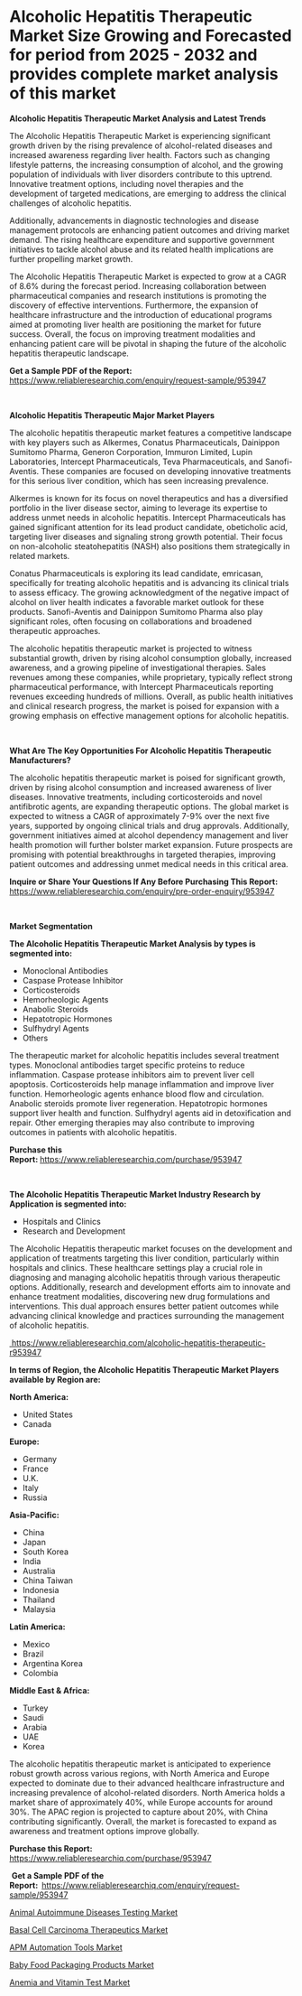 <p><h1>Alcoholic Hepatitis Therapeutic Market Size Growing and Forecasted for period from 2025 - 2032 and provides complete market analysis of this market</h1></p><p><strong>Alcoholic Hepatitis Therapeutic Market Analysis and Latest Trends</strong></p>
<p><p>The Alcoholic Hepatitis Therapeutic Market is experiencing significant growth driven by the rising prevalence of alcohol-related diseases and increased awareness regarding liver health. Factors such as changing lifestyle patterns, the increasing consumption of alcohol, and the growing population of individuals with liver disorders contribute to this uptrend. Innovative treatment options, including novel therapies and the development of targeted medications, are emerging to address the clinical challenges of alcoholic hepatitis.</p><p>Additionally, advancements in diagnostic technologies and disease management protocols are enhancing patient outcomes and driving market demand. The rising healthcare expenditure and supportive government initiatives to tackle alcohol abuse and its related health implications are further propelling market growth. </p><p>The Alcoholic Hepatitis Therapeutic Market is expected to grow at a CAGR of 8.6% during the forecast period. Increasing collaboration between pharmaceutical companies and research institutions is promoting the discovery of effective interventions. Furthermore, the expansion of healthcare infrastructure and the introduction of educational programs aimed at promoting liver health are positioning the market for future success. Overall, the focus on improving treatment modalities and enhancing patient care will be pivotal in shaping the future of the alcoholic hepatitis therapeutic landscape.</p></p>
<p><strong>Get a Sample PDF of the Report:&nbsp;</strong> <a href="https://www.reliableresearchiq.com/enquiry/request-sample/953947?utm_campaign=1837&utm_medium=2&utm_source=Github&utm_content=ia&utm_term=07032025&utm_id=alcoholic-hepatitis-therapeutic">https://www.reliableresearchiq.com/enquiry/request-sample/953947</a></p>
<p>&nbsp;</p>
<p><strong>Alcoholic Hepatitis Therapeutic Major Market Players</strong></p>
<p><p>The alcoholic hepatitis therapeutic market features a competitive landscape with key players such as Alkermes, Conatus Pharmaceuticals, Dainippon Sumitomo Pharma, Generon Corporation, Immuron Limited, Lupin Laboratories, Intercept Pharmaceuticals, Teva Pharmaceuticals, and Sanofi-Aventis. These companies are focused on developing innovative treatments for this serious liver condition, which has seen increasing prevalence.</p><p>Alkermes is known for its focus on novel therapeutics and has a diversified portfolio in the liver disease sector, aiming to leverage its expertise to address unmet needs in alcoholic hepatitis. Intercept Pharmaceuticals has gained significant attention for its lead product candidate, obeticholic acid, targeting liver diseases and signaling strong growth potential. Their focus on non-alcoholic steatohepatitis (NASH) also positions them strategically in related markets.</p><p>Conatus Pharmaceuticals is exploring its lead candidate, emricasan, specifically for treating alcoholic hepatitis and is advancing its clinical trials to assess efficacy. The growing acknowledgment of the negative impact of alcohol on liver health indicates a favorable market outlook for these products. Sanofi-Aventis and Dainippon Sumitomo Pharma also play significant roles, often focusing on collaborations and broadened therapeutic approaches.</p><p>The alcoholic hepatitis therapeutic market is projected to witness substantial growth, driven by rising alcohol consumption globally, increased awareness, and a growing pipeline of investigational therapies. Sales revenues among these companies, while proprietary, typically reflect strong pharmaceutical performance, with Intercept Pharmaceuticals reporting revenues exceeding hundreds of millions. Overall, as public health initiatives and clinical research progress, the market is poised for expansion with a growing emphasis on effective management options for alcoholic hepatitis.</p></p>
<p>&nbsp;</p>
<p><strong>What Are The Key Opportunities For Alcoholic Hepatitis Therapeutic Manufacturers?</strong></p>
<p><p>The alcoholic hepatitis therapeutic market is poised for significant growth, driven by rising alcohol consumption and increased awareness of liver diseases. Innovative treatments, including corticosteroids and novel antifibrotic agents, are expanding therapeutic options. The global market is expected to witness a CAGR of approximately 7-9% over the next five years, supported by ongoing clinical trials and drug approvals. Additionally, government initiatives aimed at alcohol dependency management and liver health promotion will further bolster market expansion. Future prospects are promising with potential breakthroughs in targeted therapies, improving patient outcomes and addressing unmet medical needs in this critical area.</p></p>
<p><strong>Inquire or Share Your Questions If Any Before Purchasing This Report:</strong> <a href="https://www.reliableresearchiq.com/enquiry/pre-order-enquiry/953947?utm_campaign=1837&utm_medium=2&utm_source=Github&utm_content=ia&utm_term=07032025&utm_id=alcoholic-hepatitis-therapeutic">https://www.reliableresearchiq.com/enquiry/pre-order-enquiry/953947</a></p>
<p>&nbsp;</p>
<p><strong>Market Segmentation</strong></p>
<p><strong>The Alcoholic Hepatitis Therapeutic Market Analysis by types is segmented into:</strong></p>
<p><ul><li>Monoclonal Antibodies</li><li>Caspase Protease Inhibitor</li><li>Corticosteroids</li><li>Hemorheologic Agents</li><li>Anabolic Steroids</li><li>Hepatotropic Hormones</li><li>Sulfhydryl Agents</li><li>Others</li></ul></p>
<p><p>The therapeutic market for alcoholic hepatitis includes several treatment types. Monoclonal antibodies target specific proteins to reduce inflammation. Caspase protease inhibitors aim to prevent liver cell apoptosis. Corticosteroids help manage inflammation and improve liver function. Hemorheologic agents enhance blood flow and circulation. Anabolic steroids promote liver regeneration. Hepatotropic hormones support liver health and function. Sulfhydryl agents aid in detoxification and repair. Other emerging therapies may also contribute to improving outcomes in patients with alcoholic hepatitis.</p></p>
<p><strong>Purchase this Report:&nbsp;</strong><a href="https://www.reliableresearchiq.com/purchase/953947?utm_campaign=1837&utm_medium=2&utm_source=Github&utm_content=ia&utm_term=07032025&utm_id=alcoholic-hepatitis-therapeutic">https://www.reliableresearchiq.com/purchase/953947</a></p>
<p>&nbsp;</p>
<p><strong>The Alcoholic Hepatitis Therapeutic Market Industry Research by Application is segmented into:</strong></p>
<p><ul><li>Hospitals and Clinics</li><li>Research and Development</li></ul></p>
<p><p>The Alcoholic Hepatitis therapeutic market focuses on the development and application of treatments targeting this liver condition, particularly within hospitals and clinics. These healthcare settings play a crucial role in diagnosing and managing alcoholic hepatitis through various therapeutic options. Additionally, research and development efforts aim to innovate and enhance treatment modalities, discovering new drug formulations and interventions. This dual approach ensures better patient outcomes while advancing clinical knowledge and practices surrounding the management of alcoholic hepatitis.</p></p>
<p><a href="https://www.reliableresearchiq.com/alcoholic-hepatitis-therapeutic-r953947?utm_campaign=1837&utm_medium=2&utm_source=Github&utm_content=ia&utm_term=07032025&utm_id=alcoholic-hepatitis-therapeutic">&nbsp;https://www.reliableresearchiq.com/alcoholic-hepatitis-therapeutic-r953947</a></p>
<p><strong>In terms of Region, the Alcoholic Hepatitis Therapeutic Market Players available by Region are:</strong></p>
<p>
    <p> <strong> North America: </strong>
        <ul>
            <li>United States</li>
            <li>Canada</li>
        </ul>
        </p> 
    <p> <strong> Europe: </strong>
        <ul>
            <li>Germany</li>
            <li>France</li>
            <li>U.K.</li>
            <li>Italy</li>
            <li>Russia</li>
        </ul>
        </p> 
    <p> <strong> Asia-Pacific: </strong>
        <ul>
            <li>China</li>
            <li>Japan</li>
            <li>South Korea</li>
            <li>India</li>
            <li>Australia</li>
            <li>China Taiwan</li>
            <li>Indonesia</li>
            <li>Thailand</li>
            <li>Malaysia</li>
        </ul>
        </p> 
    <p> <strong> Latin America: </strong>
        <ul>
            <li>Mexico</li>
            <li>Brazil</li>
            <li>Argentina Korea</li>
            <li>Colombia</li>
        </ul>
        </p> 
    <p> <strong> Middle East & Africa: </strong>
        <ul>
            <li>Turkey</li>
            <li>Saudi</li>
            <li>Arabia</li>
            <li>UAE</li>
            <li>Korea</li>
        </ul>
    </p>
    </p>
<p><p>The alcoholic hepatitis therapeutic market is anticipated to experience robust growth across various regions, with North America and Europe expected to dominate due to their advanced healthcare infrastructure and increasing prevalence of alcohol-related disorders. North America holds a market share of approximately 40%, while Europe accounts for around 30%. The APAC region is projected to capture about 20%, with China contributing significantly. Overall, the market is forecasted to expand as awareness and treatment options improve globally.</p></p>
<p><strong>Purchase this Report: </strong><a href="https://www.reliableresearchiq.com/purchase/953947?utm_campaign=1837&utm_medium=2&utm_source=Github&utm_content=ia&utm_term=07032025&utm_id=alcoholic-hepatitis-therapeutic">https://www.reliableresearchiq.com/purchase/953947</a></p>
<p>&nbsp;<strong>Get a Sample PDF of the Report:&nbsp;&nbsp;</strong><a href="https://www.reliableresearchiq.com/enquiry/request-sample/953947?utm_campaign=1837&utm_medium=2&utm_source=Github&utm_content=ia&utm_term=07032025&utm_id=alcoholic-hepatitis-therapeutic">https://www.reliableresearchiq.com/enquiry/request-sample/953947</a></p>
<p><strong></strong></p>
<p><p><a href="https://github.com/taveyasenay/Market-Research-Report-List-1/blob/main/animal-autoimmune-diseases-testing-market.md?utm_campaign=1837&utm_medium=2&utm_source=Github&utm_content=ia&utm_term=07032025&utm_id=alcoholic-hepatitis-therapeutic">Animal Autoimmune Diseases Testing Market</a></p><p><a href="https://github.com/laingragle95/Market-Research-Report-List-1/blob/main/basal-cell-carcinoma-therapeutics-market.md?utm_campaign=1837&utm_medium=2&utm_source=Github&utm_content=ia&utm_term=07032025&utm_id=alcoholic-hepatitis-therapeutic">Basal Cell Carcinoma Therapeutics Market</a></p><p><a href="https://github.com/janotjuljo/Market-Research-Report-List-1/blob/main/apm-automation-tools-market.md?utm_campaign=1837&utm_medium=2&utm_source=Github&utm_content=ia&utm_term=07032025&utm_id=alcoholic-hepatitis-therapeutic">APM Automation Tools Market</a></p><p><a href="https://github.com/uripeachrii/Market-Research-Report-List-1/blob/main/baby-food-packaging-products-market.md?utm_campaign=1837&utm_medium=2&utm_source=Github&utm_content=ia&utm_term=07032025&utm_id=alcoholic-hepatitis-therapeutic">Baby Food Packaging Products Market</a></p><p><a href="https://github.com/ssaradulai/Market-Research-Report-List-1/blob/main/anemia-and-vitamin-test-market.md?utm_campaign=1837&utm_medium=2&utm_source=Github&utm_content=ia&utm_term=07032025&utm_id=alcoholic-hepatitis-therapeutic">Anemia and Vitamin Test Market</a></p></p>